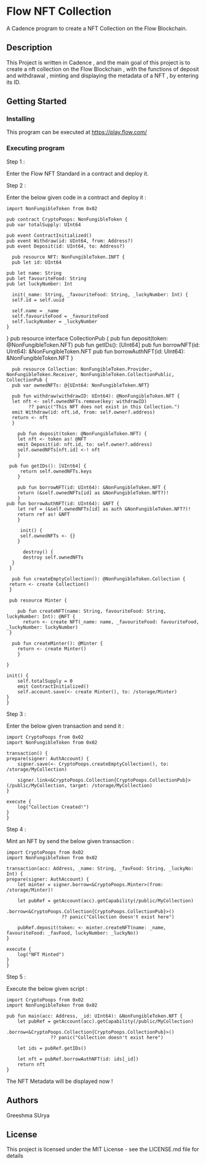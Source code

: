 # Flow NFT Collection

A Cadence program to create a NFT Collection on the Flow Blockchain.

## Description

This Project is written in Cadence , and the main goal of this project is to create a nft collection on the Flow Blockchain , with the functions of deposit and withdrawal , minting and displaying the metadata of a NFT , by entering its ID.

## Getting Started

### Installing

This program can be executed at https://play.flow.com/

### Executing program

Step 1 : 

Enter the Flow NFT Standard in a contract and deploy it.

Step 2 :

Enter the below given code in a contract and deploy it :

    import NonFungibleToken from 0x02

    pub contract CryptoPoops: NonFungibleToken {
    pub var totalSupply: UInt64

    pub event ContractInitialized()
    pub event Withdraw(id: UInt64, from: Address?)
    pub event Deposit(id: UInt64, to: Address?)

      pub resource NFT: NonFungibleToken.INFT {
      pub let id: UInt64

    pub let name: String
    pub let favouriteFood: String
    pub let luckyNumber: Int

      init(_name: String, _favouriteFood: String, _luckyNumber: Int) {
      self.id = self.uuid

      self.name = _name
      self.favouriteFood = _favouriteFood
      self.luckyNumber = _luckyNumber
    }
  }
  pub resource interface CollectionPub {
    pub fun deposit(token: @NonFungibleToken.NFT)
    pub fun getIDs(): [UInt64]
    pub fun borrowNFT(id: UInt64): &NonFungibleToken.NFT
    pub fun borrowAuthNFT(id: UInt64): &NonFungibleToken.NFT
  }

      pub resource Collection: NonFungibleToken.Provider, NonFungibleToken.Receiver, NonFungibleToken.CollectionPublic, CollectionPub {
      pub var ownedNFTs: @{UInt64: NonFungibleToken.NFT}

      pub fun withdraw(withdrawID: UInt64): @NonFungibleToken.NFT {
      let nft <- self.ownedNFTs.remove(key: withdrawID) 
            ?? panic("This NFT does not exist in this Collection.")
      emit Withdraw(id: nft.id, from: self.owner?.address)
      return <- nft
      }

        pub fun deposit(token: @NonFungibleToken.NFT) {
        let nft <- token as! @NFT
        emit Deposit(id: nft.id, to: self.owner?.address)
        self.ownedNFTs[nft.id] <-! nft
        }

     pub fun getIDs(): [UInt64] {
         return self.ownedNFTs.keys
        }

        pub fun borrowNFT(id: UInt64): &NonFungibleToken.NFT {
        return (&self.ownedNFTs[id] as &NonFungibleToken.NFT?)!
        }
    pub fun borrowAuthNFT(id: UInt64): &NFT {
        let ref = (&self.ownedNFTs[id] as auth &NonFungibleToken.NFT?)!
        return ref as! &NFT
        }

         init() {
         self.ownedNFTs <- {}
        }

          destroy() {
          destroy self.ownedNFTs
      }
     }

      pub fun createEmptyCollection(): @NonFungibleToken.Collection {
     return <- create Collection()
     }

     pub resource Minter {

        pub fun createNFT(name: String, favouriteFood: String, luckyNumber: Int): @NFT {
          return <- create NFT(_name: name, _favouriteFood: favouriteFood, _luckyNumber: luckyNumber)
     }

      pub fun createMinter(): @Minter {
        return <- create Minter()
        }

    }

    init() {
        self.totalSupply = 0
        emit ContractInitialized()
        self.account.save(<- create Minter(), to: /storage/Minter)
    }
    }

Step 3 :

Enter the below given transaction and send it :

    import CryptoPoops from 0x02
    import NonFungibleToken from 0x02

    transaction() {
    prepare(signer: AuthAccount) {
        signer.save(<- CryptoPoops.createEmptyCollection(), to: /storage/MyCollection)

        signer.link<&CryptoPoops.Collection{CryptoPoops.CollectionPub}>(/public/MyCollection, target: /storage/MyCollection)
    }

    execute {
        log("Collection Created!")
    }
    }


Step 4 :

Mint an NFT by send the below given transaction :

    import CryptoPoops from 0x02
    import NonFungibleToken from 0x02

    transaction(acc: Address, _name: String, _favFood: String, _luckyNo: Int) {
    prepare(signer: AuthAccount) {
        let minter = signer.borrow<&CryptoPoops.Minter>(from: /storage/Minter)!

        let pubRef = getAccount(acc).getCapability(/public/MyCollection)
                        .borrow<&CryptoPoops.Collection{CryptoPoops.CollectionPub}>()
                        ?? panic("Collection doesn't exist here")

        pubRef.deposit(token: <- minter.createNFT(name: _name, favouriteFood: _favFood, luckyNumber: _luckyNo))
    }

    execute {
        log("NFT Minted")
    }
    }

Step 5 :

Execute the below given script :

    import CryptoPoops from 0x02
    import NonFungibleToken from 0x02

    pub fun main(acc: Address, _id: UInt64): &NonFungibleToken.NFT {
        let pubRef = getAccount(acc).getCapability(/public/MyCollection)
                    .borrow<&CryptoPoops.Collection{CryptoPoops.CollectionPub}>()
                    ?? panic("Collection doesn't exist here")

        let ids = pubRef.getIDs()

        let nft = pubRef.borrowAuthNFT(id: ids[_id])
        return nft
    }

The NFT Metadata will be displayed now !

## Authors

Greeshma SUrya

## License

This project is licensed under the MIT License - see the LICENSE.md file for details
